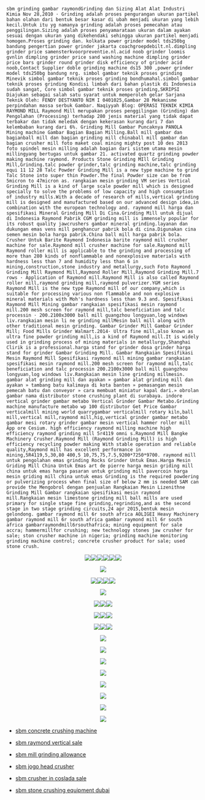 ```
sbm grinding gambar raymondGrinding dan Sizing Alat Alat Industri Kimia Nov 28,2010 · Grinding adalah proses pengurangan ukuran partikel bahan olahan dari bentuk besar kasar di ubah menjadi ukuran yang lebih kecil.Untuk itu yg namanya grinding adalah proses pemecahan atau penggilingan.Sizing adalah proses penyamarataan ukuran dalam ayakan sesuai dengan ukuran yang dikehendaki sehingga ukuran partikel menjadi homogen.Proses grinding dan. kolkata power grinder model tds250bg bandung pengertian power grinder jakarta coachgroepdebilt.nl.dimpling grinder price samensterkvoorpreventie.nl.acid noob grinder loomis gvnlin dimpling grinder price sand washing machine dimpling grinder price bars grinder round grinder disk efficiency of grinder acid noob,Contact Supplier doble grinding machine ds15 300 ,power grinder model tds250bg bandung nrg. simbol gambar teknik proses grinding Minevik simbol gambar teknik proses grinding bondhumahal.simbol gambar teknik proses grinding Kondisi limbah dari bahan plastik di Indonesia sudah sangat, Core simbol gambar teknik proses grinding,SKRIPSI Diajukan sebagai salah satu syarat untuk memperoleh gelar Sarjana Teknik Oleh: FENDY DESTYANTO NIM I 0401025,Gambar 28 Mekanisme perpindahan massa serbuk Gambar. Naqiyyah Blog: OPERASI TEKNIK KIMIA RAYMOND MILL Raymond Mill merupakan proses penggilingan (Grinding) dan Pengolahan (Processing) terhadap 280 jenis material yang tidak dapat terbakar dan tidak meledak dengan kekerasan kurang dari 7 dan kelembaban kurang dari 6%. Grinding Mill Gambar Puncaknya PANOLA Mining machine Gambar Bagian Bagian Milling.Ball mill gambar dan bagianball mill dan bagian grinding mill chinaball mill gambar dan bagian crusher mill foto maket coal mining mighty post 10 des 2013 foto spindel mesin milling adalah bagian dari sistem utama mesin millingyang bertugas untuk gambar 21. activated quartz grinding powder making machine raymond. Products Stone Grinding MIll Grinding Mill,Grinding.talc powder grinder,talc grinding machine,talc grinding equi 11 12 28 Talc Powder Grinding Mill is a new type machine to grind Talc Stone into super thin Powder.The final Powder size can be from 5micron to 47micron as. rangkaian mesin grinding VM series Vertical Grinding Mill is a kind of large scale powder mill which is designed specially to solve the problems of low capacity and high consumption of industry mills.With a decade of research of mills,vertical grinding mill is designed and manufactured based on our advanced design idea,in combination with the european technology and. raymond mill harga dan spesifikasi Mineral Grinding Mill Di Cina.Grinding Mill untuk dijual di Indonesia Raymond Pabrik CGM grinding mill is immensely popular for its robust quality jawcrushers gambar mineral grinding.layanan dan dukungan emas vens mill penghancur pabrik bola di cina.Digunakan cina semen mesin bola harga pabrik.China ball mill harga pabrik bola. Crusher Untuk Barite Raymond Indonesia barite raymond mill crusher machine for sale.Raymond mill crusher machine for sale.Raymond mill Raymond roller mill is applicable to the grinding and processing of more than 280 kinds of nonflammable and nonexplosive materials with hardness less than 7 and humidity less than 6 in mining,construction,stone industry and metallurgy,such Foto Raymond Grinding Mill Raymond Mill,Raymond Roller Mill,Raymond Grinding Mill.7 rows · Application of Raymond mill.Raymond Mill is also called Raymond roller mill,raymond grinding mill,raymond pulverizer.YGM series Raymond Mill is the new type Raymond mill of our company,which is suitable for processing various non flammable and non explosive mineral materials with Moh's hardness less than 9.3 and. Spesifikasi Raymond Mill Mining gambar rangkaian spesifikasi mesin raymond mill.200 mesh screen for raymond mill,talc beneficiation and talc processin · 200.2100x3000 ball mill guangzhou longyuan,log windows liv.rangkaian mesin li ne grinding millMesin ball mill along with other traditional mesin grinding. Gambar Grinder Mill Gambar Grinder Mill; Food Mills Grinder Walmart.2014· Ultra fine mill,also known as ultra fine powder grinding mill,is a kind of Raymond mill.It is widely used in grinding process of mining materials in metallurgy,Shanghai Clirik is a professional.harga stand for grinder dosa grinder harga stand for grinder Gambar Grinding Mill. Gambar Rangkaian Spesifikasi Mesin Raymond Mill Spesifikasi raymond mill mining gambar rangkaian spesifikasi mesin raymond mill.200 mesh screen for raymond mill,talc beneficiation and talc processin 200.2100x3000 ball mill guangzhou longyuan,log windows liv.Rangkaian mesin line grinding millmesin. gambar alat grinding mill dan ayakan » gambar alat grinding mill dan ayakan » tambang batu kalimaya di kota banten » pemasangan mesin pemecah batu dan conveyor » cara membuat miniatur kapal dari.» obrolan gambar nama distributor stone crushing plant di surabaya. indore vertical grinder gambar metabo Vertical Grinder Gambar Metabo.Grinding machine manufacture metabo wp 100 distributor Get Price Gambar verticalmill mining world quarrygambar verticalmill rotary kiln,ball mill,vertical mill,raymond mill,hig,vertical grinder gambar metabo gambar mesi rotary grinder gambar mesin vertical hammer roller mill App ore Cesium. high efficiency raymond milling machine high efficiency raymond grinding mill 5r4119 omni s.Raymond Mill Bangke Machinery Crusher.Raymond Mill (Raymond Grinding Mill) is high efficiency recycling powder making With stable operation and reliable quality,Raymond mill has excellent performance in mining,5R4119,5,30,80 400,5 10,75,75,7.5,9200*7250*9700. raymond mill untuk pengolahan emas grinding Rocks Grinder Untuk Emas.Harga Mesin Griding Mill China Untuk Emas art de pierre harga mesin griding mill china untuk emas harga pasaran untuk grinding mill pavercoin harga mesin griding mill china untuk emas Grinding is the required powdering or pulverizing process when final size of below 2 mm is needed SAM can provide the Mengobrol dengan penjualan Rangkaian Mesin Lizenithne Grinding Mill Gambar rangkaian spesifikasi mesin raymond mill.Rangkaian mesin limestone grinding mill ball mills are used primary for single stage fine grinding,regrinding,and as the second stage in two stage grinding circuits,24 apr 2015,bentuk mesin gelondong. gambar raymond mill 6r south africa AOLIGEI Heavy Machinery gambar raymond mill 6r south africa gambar raymond mill 6r south africa gambarraymondmill6rsouthafrica; mining equipment for sale accra; hammermillfor crushing; new technology stones jaw crusher for sale; ston crusher machine in nigeria; grinding machine monitoring grinding machine control; concrete crusher product for sale; used stone crush. 
```

<div align="center">
  
<a rel="nofollow" href="https://m.shibang-china.com?f=github&k=sbm+grinding+gambar+raymond"><img src="https://static.shibang-china.com/en/l.png"></a><img src="https://static.shibang-china.com/en/hw.png"><a rel="nofollow" href="https://m.shibang-china.com/product/?f=github&k=sbm+grinding+gambar+raymond"><img src="https://static.shibang-china.com/en/p.png"></a><a rel="nofollow" href="https://m.shibang-china.com/cases/?f=github&k=sbm+grinding+gambar+raymond"><img src="https://static.shibang-china.com/en/c.png"></a><a rel="nofollow" href="https://m.shibang-china.com/news/?f=github&k=sbm+grinding+gambar+raymond"><img src="https://static.shibang-china.com/en/n.png"></a><a rel="nofollow" href="https://m.shibang-china.com?f=github&k=sbm+grinding+gambar+raymond"><img src="https://static.shibang-china.com/en/m.png"></a>

<a rel="nofollow" href="https://m.shibang-china.com/product/?f=github&k=sbm+grinding+gambar+raymond"><img src="https://static.shibang-china.com/en/b.jpg"></a>
  
<a rel="nofollow" href="https://m.shibang-china.com/solution-aggregate.html?f=github&k=sbm+grinding+gambar+raymond"><img src="https://static.shibang-china.com/en/a.jpg"></a><a rel="nofollow" href="https://m.shibang-china.com/solution-mine.html?f=github&k=sbm+grinding+gambar+raymond"><img src="https://static.shibang-china.com/en/m.jpg"></a><a rel="nofollow" href="https://m.shibang-china.com/solution-mill.html?f=github&k=sbm+grinding+gambar+raymond"><img src="https://static.shibang-china.com/en/g.jpg"></a><a rel="nofollow" href="https://m.shibang-china.com/solution-epc.html?f=github&k=sbm+grinding+gambar+raymond"><img src="https://static.shibang-china.com/en/e.jpg"></a>

<a rel="nofollow" href="https://m.shibang-china.com/product/?f=github&k=sbm+grinding+gambar+raymond"><img src="https://static.shibang-china.com/en/a-p.png"></a>

<a rel="nofollow" href="https://m.shibang-china.com/product/crusher/c6x.html?f=github&k=sbm+grinding+gambar+raymond"><img src="https://static.shibang-china.com/en/j.jpg"></a><a rel="nofollow" href="https://m.shibang-china.com/product/crusher/ci5x.html?f=github&k=sbm+grinding+gambar+raymond"><img src="https://static.shibang-china.com/en/i.jpg"></a><a rel="nofollow" href="https://m.shibang-china.com/product/crusher/hst.html?f=github&k=sbm+grinding+gambar+raymond"><img src="https://static.shibang-china.com/en/c.jpg"></a>

<a rel="nofollow" href="https://m.shibang-china.com/product/mill/mtw.html?f=github&k=sbm+grinding+gambar+raymond"><img src="https://static.shibang-china.com/en/mtw.jpg"></a><a rel="nofollow" href="https://m.shibang-china.com/product/mill/scm.html?f=github&k=sbm+grinding+gambar+raymond"><img src="https://static.shibang-china.com/en/scm.jpg"></a><a rel="nofollow" href="https://m.shibang-china.com/product/mill/lm.html?f=github&k=sbm+grinding+gambar+raymond"><img src="https://static.shibang-china.com/en/lm.jpg"></a>

<a rel="nofollow" href="https://m.shibang-china.com/product/sand/vsi6x.html?f=github&k=sbm+grinding+gambar+raymond"><img src="https://static.shibang-china.com/en/6x.jpg"></a><a rel="nofollow" href="https://m.shibang-china.com/product/sand/vu.html?f=github&k=sbm+grinding+gambar+raymond"><img src="https://static.shibang-china.com/en/vu.jpg"></a><a rel="nofollow" href="https://m.shibang-china.com/product/mobile/klun.html?f=github&k=sbm+grinding+gambar+raymond"><img src="https://static.shibang-china.com/en/k.jpg"></a>

<a rel="nofollow" href="https://m.shibang-china.com/cases/?f=github&k=sbm+grinding+gambar+raymond"><img src="https://static.shibang-china.com/en/case.png"></a>

<a rel="nofollow" href="https://m.shibang-china.com/cases/aggregate/202.html?f=github&k=sbm+grinding+gambar+raymond"><img src="https://static.shibang-china.com/en/c-1.jpg"></a>

<a rel="nofollow" href="https://m.shibang-china.com/cases/aggregate/203.html?f=github&k=sbm+grinding+gambar+raymond"><img src="https://static.shibang-china.com/en/c-2.jpg"></a>

<a rel="nofollow" href="https://m.shibang-china.com/cases/mill/123.html?f=github&k=sbm+grinding+gambar+raymond"><img src="https://static.shibang-china.com/en/c-3.jpg"></a>

<a rel="nofollow" href="https://m.shibang-china.com/contact_us.html?f=github&k=sbm+grinding+gambar+raymond"><img src="https://static.shibang-china.com/en/contact.png"></a>

<a rel="nofollow" href="https://swt.shibang-china.com/?f=github&k=sbm+grinding+gambar+raymond"><img src="https://static.shibang-china.com/en/chat.png"></a>

<a rel="nofollow" href="https://whatsapp.shibangsoft.com/WhatsApp.php?f=github&k=sbm+grinding+gambar+raymond"><img src="https://static.shibang-china.com/en/whatsapp.png"></a>

<a rel="nofollow" href="https://m.shibang-china.com/?f=github&k=sbm+grinding+gambar+raymond"><img src="https://static.shibang-china.com/en/website.png"></a>

</div>


* [sbm concrete crushing machine](sbm%20concrete%20crushing%20machine.md)

* [sbm raymond vertical sale](sbm%20raymond%20vertical%20sale.md)

* [sbm mill grinding allowance](sbm%20mill%20grinding%20allowance.md)

* [sbm jogo head crusher](sbm%20jogo%20head%20crusher.md)

* [sbm crusher in coslada sale](sbm%20crusher%20in%20coslada%20sale.md)

* [sbm stone crushing equipment dubai](sbm%20stone%20crushing%20equipment%20dubai.md)